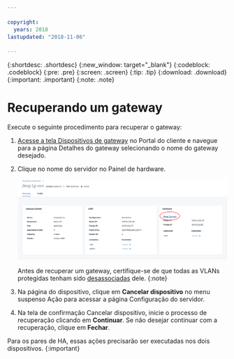 ```yaml
---

copyright:
  years: 2018
lastupdated: "2018-11-06"

---
```


{:shortdesc: .shortdesc}
{:new_window: target="_blank"}
{:codeblock: .codeblock}
{:pre: .pre}
{:screen: .screen}
{:tip: .tip}
{:download: .download}
{:important: .important}
{:note: .note}

# Recuperando um gateway

Execute o seguinte procedimento para recuperar o gateway:

1. [Acesse a tela Dispositivos de gateway](access-gateway-appliances.html) no Portal do cliente e navegue para a página Detalhes do gateway selecionando o nome do gateway desejado.

2. Clique no nome do servidor no Painel de hardware.

	![Servidor de hardware](images/os_hardware.png)

	Antes de recuperar um gateway, certifique-se de que todas as VLANs protegidas tenham sido [desassociadas](manage-vlans.html) dele.
	{:note}

3. Na página do dispositivo, clique em **Cancelar dispositivo** no menu suspenso Ação para acessar a página Configuração do servidor.  

4. Na tela de confirmação Cancelar dispositivo, inicie o processo de recuperação clicando em **Continuar**. Se não desejar continuar com a recuperação, clique em **Fechar**.

Para os pares de HA, essas ações precisarão ser executadas nos dois dispositivos.
{:important}
